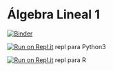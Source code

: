 # Álgebra Lineal 1

[![Binder](https://mybinder.org/badge_logo.svg)](https://mybinder.org/v2/gh/palmoreck/talleres/algebra_lineal_1_binder?urlpath=lab/tree/talleres/)

[![Run on Repl.it](https://repl.it/badge/github/palmoreck/talleres)](https://repl.it/@palmoreck/algebra-lineal-1-Python-repl) repl para Python3

[![Run on Repl.it](https://repl.it/badge/github/palmoreck/talleres)](https://repl.it/@palmoreck/algebra-lineal-R-repl) repl para R
